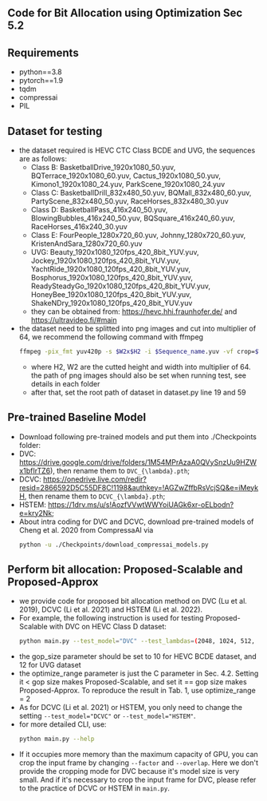 ## Code for Bit Allocation using Optimization Sec 5.2

## Requirements
* python==3.8
* pytorch==1.9
* tqdm
* compressai
* PIL

## Dataset for testing
* the dataset required is HEVC CTC Class BCDE and UVG, the sequences are as follows:
    * Class B: BasketballDrive_1920x1080_50.yuv, BQTerrace_1920x1080_60.yuv, Cactus_1920x1080_50.yuv, Kimono1_1920x1080_24.yuv, ParkScene_1920x1080_24.yuv
    * Class C: BasketballDrill_832x480_50.yuv, BQMall_832x480_60.yuv, PartyScene_832x480_50.yuv, RaceHorses_832x480_30.yuv
    * Class D: BasketballPass_416x240_50.yuv, BlowingBubbles_416x240_50.yuv, BQSquare_416x240_60.yuv, RaceHorses_416x240_30.yuv
    * Class E: FourPeople_1280x720_60.yuv, Johnny_1280x720_60.yuv, KristenAndSara_1280x720_60.yuv
    * UVG: Beauty_1920x1080_120fps_420_8bit_YUV.yuv, Jockey_1920x1080_120fps_420_8bit_YUV.yuv, YachtRide_1920x1080_120fps_420_8bit_YUV.yuv, Bosphorus_1920x1080_120fps_420_8bit_YUV.yuv, ReadySteadyGo_1920x1080_120fps_420_8bit_YUV.yuv, HoneyBee_1920x1080_120fps_420_8bit_YUV.yuv, ShakeNDry_1920x1080_120fps_420_8bit_YUV.yuv
    * they can be obtained from: https://hevc.hhi.fraunhofer.de/ and https://ultravideo.fi/#main
* the dataset need to be splitted into png images and cut into multiplier of 64, we recommend the following command with ffmpeg
    ```bash
    ffmpeg -pix_fmt yuv420p -s $W2x$H2 -i $Sequence_name.yuv -vf crop=$W2:$H2:0:0 $Sequence_name/im%03d.png
    ```
    * where H2, W2 are the cutted height and width into multiplier of 64. the path of png images should also be set when running test, see details in each folder
    * after that, set the root path of dataset in dataset.py line 19 and 59

## Pre-trained Baseline Model

* Download following pre-trained models and put them into ./Checkpoints folder:
* DVC: https://drive.google.com/drive/folders/1M54MPrAzaA0QVySnzUu9HZWx1bfIrTZ6), then rename them to ```DVC_{\lambda}.pth```;
* DCVC: https://onedrive.live.com/redir?resid=2866592D5C55DF8C!1198&authkey=!AGZwZffbRsVcjSQ&e=iMeykH, then rename them to ```DCVC_{\lambda}.pth```;
* HSTEM: https://1drv.ms/u/s!AozfVVwtWWYoiUAGk6xr-oELbodn?e=kry2Nk;
* About intra coding for DVC and DCVC, download pre-trained models of Cheng et al. 2020 from CompressaAI via 
    ```bash
    python -u ./Checkpoints/download_compressai_models.py
    ```

## Perform bit allocation: Proposed-Scalable and Proposed-Approx

* we provide code for proposed bit allocation method on DVC (Lu et al. 2019), DCVC (Li et al. 2021) and HSTEM (Li et al. 2022).
* For example, the following instruction is used for testing Proposed-Scalable with DVC on HEVC Class D dataset:
    ``` bash
    python main.py --test_model="DVC" --test_lambdas=(2048, 1024, 512, 256) --factor=-1 --overlap=0 --test_class="HEVC_D" --gop_size=10 --test_gop_num=1, --optimize_range=1
    ```
* the gop_size parameter should be set to 10 for HEVC BCDE dataset, and 12 for UVG dataset
* the optimize_range parameter is just the C parameter in Sec. 4.2. Setting it < gop size makes Proposed-Scalable, and set it == gop size makes Proposed-Approx. To reproduce the result in Tab. 1, use optimize_range = 2
* As for DCVC (Li et al. 2021) or HSTEM, you only need to change the setting `--test_model="DCVC"` or `--test_model="HSTEM"`.
* for more detailed CLI, use:
    ```bash
    python main.py --help
    ```
* If it occupies more memory than the maximum capacity of GPU, you can crop the input frame by changing `--factor` and `--overlap`. Here we don't provide the cropping mode for DVC because it's model size is very small. And if it's necessary to crop the input frame for DVC, please refer to the practice of DCVC or HSTEM in `main.py`.
